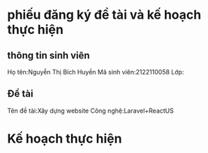 # phiếu đăng ký đề tài và kế hoạch thực hiện
## thông tin sinh viên
Họ tên:Nguyễn Thị Bích Huyền
Mã sinh viên:2122110058
Lớp:
## Đề tài
Tên đề tài:Xây dựng website
Công nghệ:Laravel+ReactUS
# Kế hoạch thực hiện


